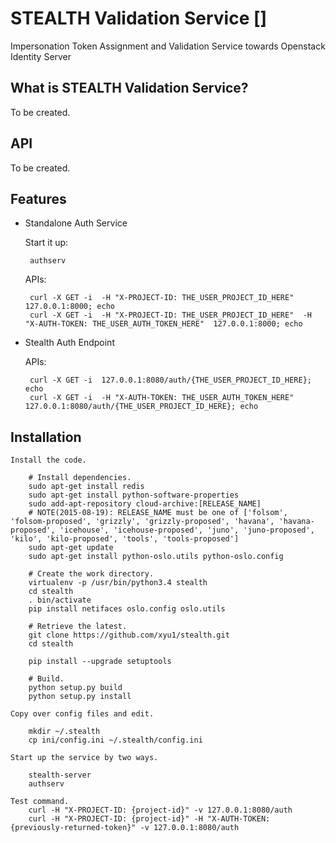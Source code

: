STEALTH Validation Service []
=====

Impersonation Token Assignment and Validation Service towards Openstack Identity Server


What is STEALTH Validation Service?
--------------
To be created.

API
---
To be created.

Features
--------

 * Standalone Auth Service

    Start it up:

        authserv

    APIs:

        curl -X GET -i  -H "X-PROJECT-ID: THE_USER_PROJECT_ID_HERE"   127.0.0.1:8000; echo
        curl -X GET -i  -H "X-PROJECT-ID: THE_USER_PROJECT_ID_HERE"  -H "X-AUTH-TOKEN: THE_USER_AUTH_TOKEN_HERE"  127.0.0.1:8000; echo


 * Stealth Auth Endpoint

    APIs:

        curl -X GET -i  127.0.0.1:8080/auth/{THE_USER_PROJECT_ID_HERE}; echo
        curl -X GET -i  -H "X-AUTH-TOKEN: THE_USER_AUTH_TOKEN_HERE"   127.0.0.1:8080/auth/{THE_USER_PROJECT_ID_HERE}; echo



Installation
------------

    Install the code.

        # Install dependencies.
        sudo apt-get install redis
        sudo apt-get install python-software-properties
        sudo add-apt-repository cloud-archive:[RELEASE_NAME]
        # NOTE(2015-08-19): RELEASE_NAME must be one of ['folsom', 'folsom-proposed', 'grizzly', 'grizzly-proposed', 'havana', 'havana-proposed', 'icehouse', 'icehouse-proposed', 'juno', 'juno-proposed', 'kilo', 'kilo-proposed', 'tools', 'tools-proposed']
        sudo apt-get update
        sudo apt-get install python-oslo.utils python-oslo.config

        # Create the work directory.
        virtualenv -p /usr/bin/python3.4 stealth
        cd stealth
        . bin/activate
        pip install netifaces oslo.config oslo.utils

        # Retrieve the latest.
        git clone https://github.com/xyu1/stealth.git
        cd stealth

        pip install --upgrade setuptools

        # Build.
        python setup.py build
        python setup.py install

    Copy over config files and edit.

        mkdir ~/.stealth
        cp ini/config.ini ~/.stealth/config.ini

    Start up the service by two ways.

        stealth-server
        authserv

    Test command.
        curl -H "X-PROJECT-ID: {project-id}" -v 127.0.0.1:8080/auth
        curl -H "X-PROJECT-ID: {project-id}" -H "X-AUTH-TOKEN: {previously-returned-token}" -v 127.0.0.1:8080/auth




